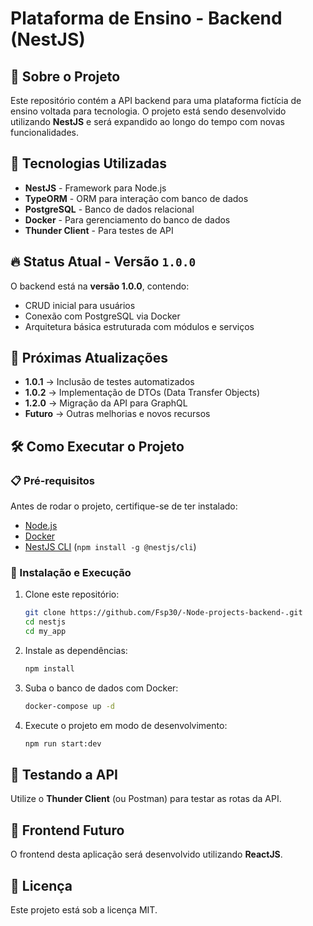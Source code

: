 # Plataforma de Ensino - Backend (NestJS)

## 📌 Sobre o Projeto
Este repositório contém a API backend para uma plataforma fictícia de ensino voltada para tecnologia. O projeto está sendo desenvolvido utilizando **NestJS** e será expandido ao longo do tempo com novas funcionalidades.

## 🚀 Tecnologias Utilizadas
- **NestJS** - Framework para Node.js
- **TypeORM** - ORM para interação com banco de dados
- **PostgreSQL** - Banco de dados relacional
- **Docker** - Para gerenciamento do banco de dados
- **Thunder Client** - Para testes de API

## 🔥 Status Atual - Versão `1.0.0`
O backend está na **versão 1.0.0**, contendo:
- CRUD inicial para usuários
- Conexão com PostgreSQL via Docker
- Arquitetura básica estruturada com módulos e serviços

## 📅 Próximas Atualizações
- **1.0.1** → Inclusão de testes automatizados
- **1.0.2** → Implementação de DTOs (Data Transfer Objects)
- **1.2.0** → Migração da API para GraphQL
- **Futuro** → Outras melhorias e novos recursos

## 🛠 Como Executar o Projeto
### 📋 Pré-requisitos
Antes de rodar o projeto, certifique-se de ter instalado:
- [Node.js](https://nodejs.org/)
- [Docker](https://www.docker.com/)
- [NestJS CLI](https://docs.nestjs.com/) (`npm install -g @nestjs/cli`)

### 🔧 Instalação e Execução
1. Clone este repositório:
   ```sh
   git clone https://github.com/Fsp30/-Node-projects-backend-.git
   cd nestjs
   cd my_app
   ```

2. Instale as dependências:
   ```sh
   npm install
   ```

3. Suba o banco de dados com Docker:
   ```sh
   docker-compose up -d
   ```

4. Execute o projeto em modo de desenvolvimento:
   ```sh
   npm run start:dev
   ```

## 📡 Testando a API
Utilize o **Thunder Client** (ou Postman) para testar as rotas da API.

## 🎯 Frontend Futuro
O frontend desta aplicação será desenvolvido utilizando **ReactJS**.

## 📜 Licença
Este projeto está sob a licença MIT.

